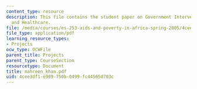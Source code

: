 ```yaml
---
content_type: resource
description: This file contains the student paper on Government Intervention ? Prevention
  and Healthcare.
file: /media/courses/es-253-aids-and-poverty-in-africa-spring-2005/4cee3df1e989750b0499fc44565d703c_mahreen_khan.pdf
file_type: application/pdf
learning_resource_types:
- Projects
ocw_type: OCWFile
parent_title: Projects
parent_type: CourseSection
resourcetype: Document
title: mahreen_khan.pdf
uid: 4cee3df1-e989-750b-0499-fc44565d703c
---
```

